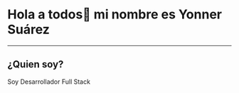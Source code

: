 # Hola a todos👋 mi nombre es Yonner Suárez

<hr>

## **¿Quien soy?** 

Soy Desarrollador Full Stack 
<!--
**Yonner-suarez/Yonner-suarez** is a ✨ _special_ ✨ repository because its `README.md` (this file) appears on your GitHub profile.

Here are some ideas to get you started:

- 🔭 I’m currently working on ...
- 🌱 I’m currently learning ...
- 👯 I’m looking to collaborate on ...
- 🤔 I’m looking for help with ...
- 💬 Ask me about ...
- 📫 How to reach me: ...
- 😄 Pronouns: ...
- ⚡ Fun fact: ...
-->
